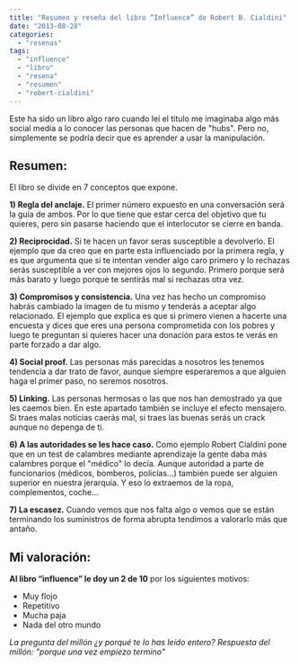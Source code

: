 ```yaml
---
title: "Resumen y reseña del libro “Influence” de Robert B. Cialdini"
date: "2013-08-28"
categories: 
  - "resenas"
tags: 
  - "influence"
  - "libro"
  - "resena"
  - "resumen"
  - "robert-cialdini"
---
```


Este ha sido un libro algo raro cuando leí el titulo me imaginaba algo más social media a lo conocer las personas que hacen de "hubs". Pero no, simplemente se podría decir que es aprender a usar la manipulación.

## Resumen:

El libro se divide en 7 conceptos que expone.

**1) Regla del anclaje.** El primer número expuesto en una conversación será la guía de ambos. Por lo que tiene que estar cerca del objetivo que tu quieres, pero sin pasarse haciendo que el interlocutor se cierre en banda.

**2) Reciprocidad.** Si te hacen un favor seras susceptible a devolverlo. El ejemplo que da creo que en parte esta influenciado por la primera regla, y es que argumenta que si te intentan vender algo caro primero y lo rechazas serás susceptible a ver con mejores ojos lo segundo. Primero porque será más barato y luego porque te sentirás mal si rechazas otra vez.

**3) Compromisos y consistencia.** Una vez has hecho un compromiso habrás cambiado la imagen de tu mismo y tenderás a aceptar algo relacionado. El ejemplo que explica es que si primero vienen a hacerte una encuesta y dices que eres una persona comprometida con los pobres y luego te preguntan si quieres hacer una donación para estos te verás en parte forzado a dar algo.

**4) Social proof.** Las personas más parecidas a nosotros les tenemos tendencia a dar trato de favor, aunque siempre esperaremos a que alguien haga el primer paso, no seremos nosotros.

**5) Linking.** Las personas hermosas o las que nos han demostrado ya que les caemos bien. En este apartado también se incluye el efecto mensajero. Si traes malas noticias caerás mal, si traes las buenas serás un crack aunque no depenga de ti.

**6) A las autoridades se les hace caso.** Como ejemplo Robert Cialdini pone que en un test de calambres mediante aprendizaje la gente daba más calambres porque el "médico" lo decía. Aunque autoridad a parte de funcionarios (médicos, bomberos, policías...) también puede ser alguien superior en nuestra jerarquía. Y eso lo extraemos de la ropa, complementos, coche...

**7) La escasez.** Cuando vemos que nos falta algo o vemos que se están terminando los suministros de forma abrupta tendimos a valorarlo más que antaño.

## Mi valoración:

**Al libro “influence” le doy un 2 de 10** por los siguientes motivos:

- Muy flojo
- Repetitivo
- Mucha paja
- Nada del otro mundo

_La pregunta del millón ¿y porqué te lo has leído entero?_ _Respuesta del millón: "porque una vez empiezo termino"_
